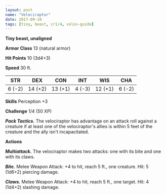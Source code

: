 ```yaml
---
layout: post
name: "Velociraptor"
date: 2017-09-10
tags: [tiny, beast, cr1/4, volos-guide]
---
```


**Tiny beast, unaligned**

**Armor Class** 13 (natural armor)

**Hit Points** 10 (3d4+3)

**Speed** 30 ft.

|   STR   |   DEX   |   CON   |   INT   |   WIS   |   CHA   |
|:-----:|:-----:|:-----:|:-----:|:-----:|:-----:|
| 6 (-2) | 14 (+2) | 13 (+1) | 4 (-3) | 12 (+1) | 6 (-2) |

**Skills** Perception +3

**Challenge** 1/4 (50 XP)

***Pack Tactics.*** The velociraptor has advantage on an attack roll against a creature if at least one of the velociraptor's allies is within 5 feet of the creature and the ally isn't incapacitated.

**Actions**

***Multiattack.*** The velociraptor makes two attacks: one with its bite and one with its claws.

***Bite.*** Melee Weapon Attack: +4 to hit, reach 5 ft., one creature. Hit: 5 (1d6+2) piercing damage.

***Claws.*** Melee Weapon Attack: +4 to hit, reach 5 ft., one target. Hit: 4 (1d4+2) slashing damage.

